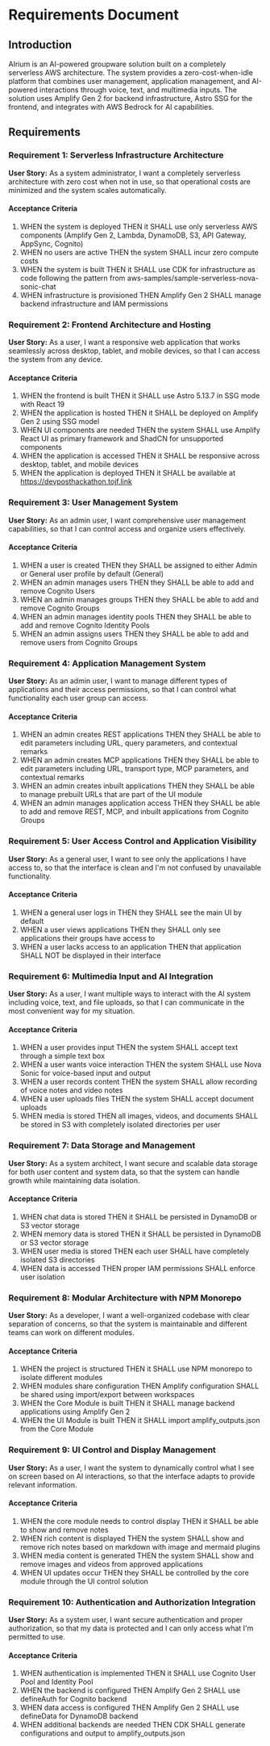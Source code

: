 # Requirements Document

## Introduction

AIrium is an AI-powered groupware solution built on a completely serverless AWS architecture. The system provides a zero-cost-when-idle platform that combines user management, application management, and AI-powered interactions through voice, text, and multimedia inputs. The solution uses Amplify Gen 2 for backend infrastructure, Astro SSG for the frontend, and integrates with AWS Bedrock for AI capabilities.

## Requirements

### Requirement 1: Serverless Infrastructure Architecture

**User Story:** As a system administrator, I want a completely serverless architecture with zero cost when not in use, so that operational costs are minimized and the system scales automatically.

#### Acceptance Criteria

1. WHEN the system is deployed THEN it SHALL use only serverless AWS components (Amplify Gen 2, Lambda, DynamoDB, S3, API Gateway, AppSync, Cognito)
2. WHEN no users are active THEN the system SHALL incur zero compute costs
3. WHEN the system is built THEN it SHALL use CDK for infrastructure as code following the pattern from aws-samples/sample-serverless-nova-sonic-chat
4. WHEN infrastructure is provisioned THEN Amplify Gen 2 SHALL manage backend infrastructure and IAM permissions

### Requirement 2: Frontend Architecture and Hosting

**User Story:** As a user, I want a responsive web application that works seamlessly across desktop, tablet, and mobile devices, so that I can access the system from any device.

#### Acceptance Criteria

1. WHEN the frontend is built THEN it SHALL use Astro 5.13.7 in SSG mode with React 19
2. WHEN the application is hosted THEN it SHALL be deployed on Amplify Gen 2 using SSG model
3. WHEN UI components are needed THEN the system SHALL use Amplify React UI as primary framework and ShadCN for unsupported components
4. WHEN the application is accessed THEN it SHALL be responsive across desktop, tablet, and mobile devices
5. WHEN the application is deployed THEN it SHALL be available at https://devposthackathon.tojf.link

### Requirement 3: User Management System

**User Story:** As an admin user, I want comprehensive user management capabilities, so that I can control access and organize users effectively.

#### Acceptance Criteria

1. WHEN a user is created THEN they SHALL be assigned to either Admin or General user profile by default (General)
2. WHEN an admin manages users THEN they SHALL be able to add and remove Cognito Users
3. WHEN an admin manages groups THEN they SHALL be able to add and remove Cognito Groups
4. WHEN an admin manages identity pools THEN they SHALL be able to add and remove Cognito Identity Pools
5. WHEN an admin assigns users THEN they SHALL be able to add and remove users from Cognito Groups

### Requirement 4: Application Management System

**User Story:** As an admin user, I want to manage different types of applications and their access permissions, so that I can control what functionality each user group can access.

#### Acceptance Criteria

1. WHEN an admin creates REST applications THEN they SHALL be able to edit parameters including URL, query parameters, and contextual remarks
2. WHEN an admin creates MCP applications THEN they SHALL be able to edit parameters including URL, transport type, MCP parameters, and contextual remarks
3. WHEN an admin creates inbuilt applications THEN they SHALL be able to manage prebuilt URLs that are part of the UI module
4. WHEN an admin manages application access THEN they SHALL be able to add and remove REST, MCP, and inbuilt applications from Cognito Groups

### Requirement 5: User Access Control and Application Visibility

**User Story:** As a general user, I want to see only the applications I have access to, so that the interface is clean and I'm not confused by unavailable functionality.

#### Acceptance Criteria

1. WHEN a general user logs in THEN they SHALL see the main UI by default
2. WHEN a user views applications THEN they SHALL only see applications their groups have access to
3. WHEN a user lacks access to an application THEN that application SHALL NOT be displayed in their interface

### Requirement 6: Multimedia Input and AI Integration

**User Story:** As a user, I want multiple ways to interact with the AI system including voice, text, and file uploads, so that I can communicate in the most convenient way for my situation.

#### Acceptance Criteria

1. WHEN a user provides input THEN the system SHALL accept text through a simple text box
2. WHEN a user wants voice interaction THEN the system SHALL use Nova Sonic for voice-based input and output
3. WHEN a user records content THEN the system SHALL allow recording of voice notes and video notes
4. WHEN a user uploads files THEN the system SHALL accept document uploads
5. WHEN media is stored THEN all images, videos, and documents SHALL be stored in S3 with completely isolated directories per user

### Requirement 7: Data Storage and Management

**User Story:** As a system architect, I want secure and scalable data storage for both user content and system data, so that the system can handle growth while maintaining data isolation.

#### Acceptance Criteria

1. WHEN chat data is stored THEN it SHALL be persisted in DynamoDB or S3 vector storage
2. WHEN memory data is stored THEN it SHALL be persisted in DynamoDB or S3 vector storage
3. WHEN user media is stored THEN each user SHALL have completely isolated S3 directories
4. WHEN data is accessed THEN proper IAM permissions SHALL enforce user isolation

### Requirement 8: Modular Architecture with NPM Monorepo

**User Story:** As a developer, I want a well-organized codebase with clear separation of concerns, so that the system is maintainable and different teams can work on different modules.

#### Acceptance Criteria

1. WHEN the project is structured THEN it SHALL use NPM monorepo to isolate different modules
2. WHEN modules share configuration THEN Amplify configuration SHALL be shared using import/export between workspaces
3. WHEN the Core Module is built THEN it SHALL manage backend applications using Amplify Gen 2
4. WHEN the UI Module is built THEN it SHALL import amplify_outputs.json from the Core Module

### Requirement 9: UI Control and Display Management

**User Story:** As a user, I want the system to dynamically control what I see on screen based on AI interactions, so that the interface adapts to provide relevant information.

#### Acceptance Criteria

1. WHEN the core module needs to control display THEN it SHALL be able to show and remove notes
2. WHEN rich content is displayed THEN the system SHALL show and remove rich notes based on markdown with image and mermaid plugins
3. WHEN media content is generated THEN the system SHALL show and remove images and videos from approved applications
4. WHEN UI updates occur THEN they SHALL be controlled by the core module through the UI control solution

### Requirement 10: Authentication and Authorization Integration

**User Story:** As a system user, I want secure authentication and proper authorization, so that my data is protected and I can only access what I'm permitted to use.

#### Acceptance Criteria

1. WHEN authentication is implemented THEN it SHALL use Cognito User Pool and Identity Pool
2. WHEN the backend is configured THEN Amplify Gen 2 SHALL use defineAuth for Cognito backend
3. WHEN data access is configured THEN Amplify Gen 2 SHALL use defineData for DynamoDB backend
4. WHEN additional backends are needed THEN CDK SHALL generate configurations and output to amplify_outputs.json
